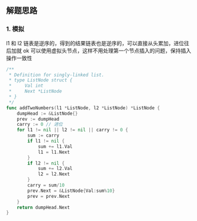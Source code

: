 ## 解题思路

### 1. 模拟

l1 和 l2 链表是逆序的，得到的结果链表也是逆序的，可以直接从头累加，进位往后加就 ok
可以使用虚拟头节点，这样不用处理第一个节点插入的问题，保持插入操作一致性

```go
/**
 * Definition for singly-linked list.
 * type ListNode struct {
 *     Val int
 *     Next *ListNode
 * }
 */
func addTwoNumbers(l1 *ListNode, l2 *ListNode) *ListNode {
    dumpHead := &ListNode{}
    prev := dumpHead
    carry := 0 // 进位
    for l1 != nil || l2 != nil || carry != 0 {
        sum := carry
        if l1 != nil {
            sum += l1.Val
            l1 = l1.Next
        }
        if l2 != nil {
            sum += l2.Val
            l2 = l2.Next
        }
        carry = sum/10
        prev.Next = &ListNode{Val:sum%10}
        prev = prev.Next
    }
    return dumpHead.Next
}
```
